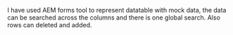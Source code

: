 I have used AEM forms tool to represent datatable with mock data, the data can be searched across the columns and there is one global search. Also rows can deleted and added.

